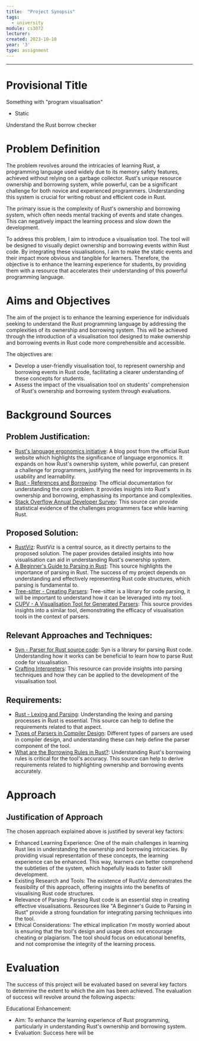```yaml
---
title:  "Project Synopsis"
tags:
  - university
module: cs3072
lecturer:
created: 2023-10-10
year: '3'
type: assignment
---
```

---
# Provisional Title

Something with "program visualisation"

- Static

Understand the Rust borrow checker

# Problem Definition

The problem revolves around the intricacies of learning Rust, a programming language used widely due to its memory safety features, achieved without relying on a garbage collector. Rust's unique resource ownership and borrowing system, while powerful, can be a significant challenge for both novice and experienced programmers. Understanding this system is crucial for writing robust and efficient code in Rust.

The primary issue is the complexity of Rust's ownership and borrowing system, which often needs mental tracking of events and state changes. This can negatively impact the learning process and slow down the development.

To address this problem, I aim to introduce a visualisation tool. The tool will be designed to visually depict ownership and borrowing events within Rust code. By integrating these visualisations, I aim to make the static events and their impact more obvious and tangible for learners. Therefore, the objective is to enhance the learning experience for students, by providing them with a resource that accelerates their understanding of this powerful programming language.

# Aims and Objectives

The aim of the project is to enhance the learning experience for individuals seeking to understand the Rust programming language by addressing the complexities of its ownership and borrowing system. This will be achieved through the introduction of a visualisation tool designed to make ownership and borrowing events in Rust code more comprehensible and accessible.

The objectives are:
- Develop a user-friendly visualisation tool, to represent ownership and borrowing events in Rust code, facilitating a clearer understanding of these concepts for students.
- Assess the impact of the visualisation tool on students' comprehension of Rust's ownership and borrowing system through evaluations.

# Background Sources

## Problem Justification:
- [Rust's language ergonomics initiative](https://blog.rust-lang.org/2017/03/02/lang-ergonomics.html): A blog post from the official Rust website which highlights the significance of language ergonomics. It expands on how Rust's ownership system, while powerful, can present a challenge for programmers, justifying the need for improvements in its usability and learnability.
- [Rust - References and Borrowing](https://doc.rust-lang.org/book/ch04-02-references-and-borrowing.html): The official documentation for understanding the core problem. It provides insights into Rust's ownership and borrowing, emphasising its importance and complexities.
- [Stack Overflow Annual Developer Survey](https://insights.stackoverflow.com/survey): This source can provide statistical evidence of the challenges programmers face while learning Rust.

## Proposed Solution:
- [RustViz](https://web.eecs.umich.edu/~comar/rustviz-vlhcc22.pdf): RustViz is a central source, as it directly pertains to the proposed solution. The paper provides detailed insights into how visualisation can aid in understanding Rust's ownership system.
- [A Beginner's Guide to Parsing in Rust](https://depth-first.com/articles/2021/12/16/a-beginners-guide-to-parsing-in-rust/): This source highlights the importance of parsing in Rust. The success of my project depends on understanding and effectively representing Rust code structures, which parsing is fundamental to.
- [Tree-sitter - Creating Parsers](https://tree-sitter.github.io/tree-sitter/creating-parsers): Tree-sitter is a library for code parsing, it will be important to understand how it can be leveraged into my tool. 
- [CUPV - A Visualisation Tool for Generated Parsers](https://dl.acm.org/doi/pdf/10.1145/331795.331801): This source provides insights into a similar tool, demonstrating the efficacy of visualisation tools in the context of parsers.

## Relevant Approaches and Techniques:
- [Syn - Parser for Rust source code](https://github.com/dtolnay/syn): Syn is a library for parsing Rust code. Understanding how it works can be beneficial to learn how to parse Rust code for visualisation.
- [Crafting Interpreters](https://craftinginterpreters.com/): This resource can provide insights into parsing techniques and how they can be applied to the development of the visualisation tool.

## Requirements:
- [Rust - Lexing and Parsing](https://rustc-dev-guide.rust-lang.org/the-parser.html): Understanding the lexing and parsing processes in Rust is essential. This source can help to define the requirements related to that aspect.
- [Types of Parsers in Compiler Design](https://www.geeksforgeeks.org/types-of-parsers-in-compiler-design/): Different types of parsers are used in compiler design, and understanding these can help define the parser component of the tool.
- [What are the Borrowing Rules in Rust?](https://levelup.gitconnected.com/what-are-the-borrowing-rules-in-rust-6ff431e92d53): Understanding Rust's borrowing rules is critical for the tool's accuracy. This source can help to derive requirements related to highlighting ownership and borrowing events accurately.
# Approach
## Justification of Approach
The chosen approach explained above is justified by several key factors:
- Enhanced Learning Experience: One of the main challenges in learning Rust lies in understanding the ownership and borrowing intricacies. By providing visual representation of these concepts, the learning experience can be enhanced. This way, learners can better comprehend the subtleties of the system, which hopefully leads to faster skill development.
- Existing Research and Tools: The existence of RustViz demonstrates the feasibility of this approach, offering insights into the benefits of visualising Rust code structures.
- Relevance of Parsing: Parsing Rust code is an essential step in creating effective visualisations. Resources like "A Beginner's Guide to Parsing in Rust" provide a strong foundation for integrating parsing techniques into the tool.
- Ethical Considerations: The ethical implication I'm mostly worried about is ensuring that the tool's design and usage does not encourage cheating or plagiarism. The tool should focus on educational benefits, and not compromise the integrity of the learning process.

# Evaluation
The success of this project will be evaluated based on several key factors to determine the extent to which the aim has been achieved. The evaluation of success will revolve around the following aspects:

Educational Enhancement:
- Aim: To enhance the learning experience of Rust programming, particularly in understanding Rust's ownership and borrowing system.
- Evaluation: Success here will be 
